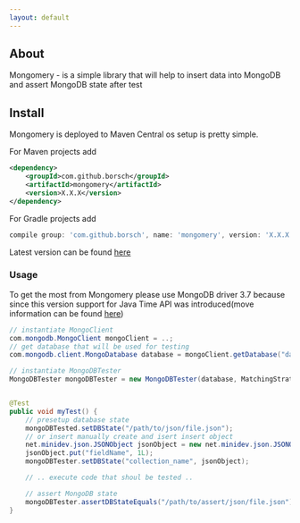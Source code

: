 ```yaml
---
layout: default
---
```


## About

Mongomery - is a simple library that will help to insert data into MongoDB and assert MongoDB state after test

## Install

Mongomery is deployed to Maven Central os setup is pretty simple.

For Maven projects add

```xml
<dependency>
    <groupId>com.github.borsch</groupId>
    <artifactId>mongomery</artifactId>
    <version>X.X.X</version>
</dependency>

```

For Gradle projects add
```groovy
compile group: 'com.github.borsch', name: 'mongomery', version: 'X.X.X'
```

Latest version can be found [here](https://mvnrepository.com/artifact/com.github.borsch/mongomery)

### Usage

To get the most from Mongomery please use MongoDB driver 3.7 because since this version support for Java Time API was introduced(move information can be found [here](http://mongodb.github.io/mongo-java-driver/3.7/whats-new/#jsr-310-instant-localdate-localdatetime-support))


```java
// instantiate MongoClient
com.mongodb.MongoClient mongoClient = ..;
// get database that will be used for testing
com.mongodb.client.MongoDatabase database = mongoClient.getDatabase("database_name_for_test");

// instantiate MongoDBTester
MongoDBTester mongoDBTester = new MongoDBTester(database, MatchingStrategyType.UNORDERED);


@Test
public void myTest() {
    // presetup database state
    mongoDBTested.setDBState("/path/to/json/file.json");
    // or insert manually create and isert insert object
    net.minidev.json.JSONObject jsonObject = new net.minidev.json.JSONObject();
    jsonObject.put("fieldName", 1L);
    mongoDBTester.setDBState("collection_name", jsonObject);

    // .. execute code that shoul be tested ..

    // assert MongoDB state
    mongoDBTester.assertDBStateEquals("/path/to/assert/json/file.json");
}
```